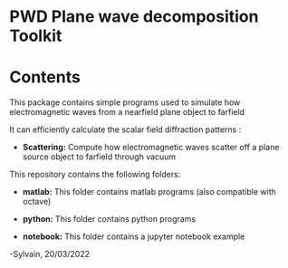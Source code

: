 # PWD Plane wave decomposition Toolkit

# Contents
This package contains simple programs used to simulate how electromagnetic waves from a nearfield plane object to farfield

It can efficiently calculate the scalar field diffraction patterns : 
* **Scattering:** Compute how electromagnetic waves scatter off a plane source object to farfield through vacuum


This repository contains the following folders: 

* **matlab:** This folder contains matlab programs (also compatible with octave)

* **python:** This folder contains python programs 

* **notebook:** This folder contains a jupyter notebook example 


-Sylvain, 20/03/2022
